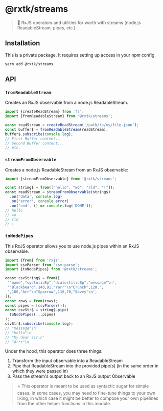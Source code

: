 # @rxtk/streams
> 🐠 RxJS operators and utilities for worth with streams (node.js ReadableStream, pipes, etc.)

## Installation
This is a private package. It requires setting up access in your npm config.

```bash
yarn add @rxtk/streams
```

## API

### `fromReadableStream`
Creates an RxJS observable from a node.js ReadableStream.
```js
import {createReadStream} from 'fs';
import {fromReadableStream} from '@rxtk/streams';

const readStream = createReadStream('/path/to/my/file.json');
const buffer$ = fromReadableStream(readStream);
buffer$.subscribe(console.log);
// First Buffer content...
// Second Buffer content...
// etc.
```

### `streamFromObservable`
Creates a node.js ReadableStream from an RxJS observable:
```js
import {streamFromObservable} from '@rxtk/streams';

const string$ = from(["hello", "wo", "rld", "!"]);
const readStream = streamFromObservable(string$)
  .on('data', console.log)
  .on('error', console.error)
  .on('end', () => console.log('DONE'));
// hello
// wo
// rld
// !
```

### `toNodePipes`
This RxJS operator allows you to use node.js pipes within an RxJS observable.
```js
import {from} from 'rxjs';
import csvParser from 'csv-parse';
import {toNodePipes} from '@rxtk/streams';

const csvString$ = from([
 '"name","systolicBp","dialostilicBp","message"\n', 
 '"Blackbeard",140,91,"Yarr"\n"Crunch",120,', 
 ',180,"Arr"\n"Sparrow",110,70,"Savvy"\n',
]);
const row$ = from(rows);
const pipes = [csvParser()];
const csvStr$ = string$.pipe(
  toNodePipes(...pipes)
);
csvStr$.subscribe(console.log);
// "message"\n
// "Hello"\n
// "My dear sir\n"
// "Arrr"\n
```
Under the hood, this operator does three things:
1. Transform the input observable into a ReadableStream
2. Pipe that ReadableStream into the provided pipe(s) (in the same order in which they were passed in)
3. Pass the stream's output back to an RxJS output Observable

> ⭐️ This operator is meant to be used as syntactic sugar for simple cases.  In some cases, you may need to fine-tune things to your own liking, in which case it might be better to compose your own pipelines from the other helper functions in this module.
